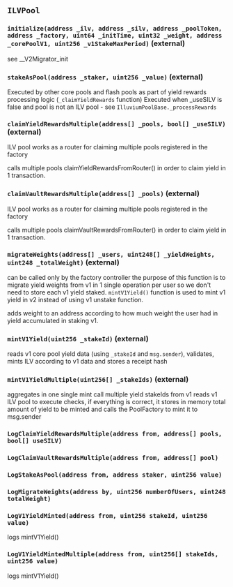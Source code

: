 ## `ILVPool`

### `initialize(address _ilv, address _silv, address _poolToken, address _factory, uint64 _initTime, uint32 _weight, address _corePoolV1, uint256 _v1StakeMaxPeriod)` (external)

see \_\_V2Migrator_init

### `stakeAsPool(address _staker, uint256 _value)` (external)

Executed by other core pools and flash pools
as part of yield rewards processing logic (`_claimYieldRewards` function)
Executed when \_useSILV is false and pool is not an ILV pool - see `IlluviumPoolBase._processRewards`

### `claimYieldRewardsMultiple(address[] _pools, bool[] _useSILV)` (external)

ILV pool works as a router for claiming multiple pools registered
in the factory

calls multiple pools claimYieldRewardsFromRouter() in order to claim yield
in 1 transaction.

### `claimVaultRewardsMultiple(address[] _pools)` (external)

ILV pool works as a router for claiming multiple pools registered
in the factory

calls multiple pools claimVaultRewardsFromRouter() in order to claim yield
in 1 transaction.

### `migrateWeights(address[] _users, uint248[] _yieldWeights, uint248 _totalWeight)` (external)

can be called only by the factory controller
the purpose of this function is to migrate yield weights from v1
in 1 single operation per user so we don't need to store each v1 yield
staked. `mintV1Yield()` function is used to mint v1 yield in v2 instead of using
v1 unstake function.

adds weight to an address according to how much weight the user
had in yield accumulated in staking v1.

### `mintV1Yield(uint256 _stakeId)` (external)

reads v1 core pool yield data (using `_stakeId` and `msg.sender`),
validates, mints ILV according to v1 data and stores a receipt hash

### `mintV1YieldMultiple(uint256[] _stakeIds)` (external)

aggregates in one single mint call multiple yield stakeIds from v1
reads v1 ILV pool to execute checks, if everything is correct, it stores
in memory total amount of yield to be minted and calls the PoolFactory to mint
it to msg.sender

### `LogClaimYieldRewardsMultiple(address from, address[] pools, bool[] useSILV)`

### `LogClaimVaultRewardsMultiple(address from, address[] pool)`

### `LogStakeAsPool(address from, address staker, uint256 value)`

### `LogMigrateWeights(address by, uint256 numberOfUsers, uint248 totalWeight)`

### `LogV1YieldMinted(address from, uint256 stakeId, uint256 value)`

logs mintV1Yield()

### `LogV1YieldMintedMultiple(address from, uint256[] stakeIds, uint256 value)`

logs mintV1Yield()
